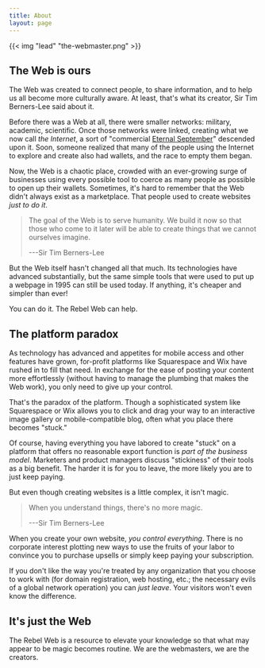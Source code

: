 ```yaml
---
title: About
layout: page
---
```


{{< img "lead" "the-webmaster.png" >}}

## The Web is ours

The Web was created to connect people, to share information, and to help us all
become more culturally aware. At least, that's what its creator, Sir Tim
Berners-Lee said about it.

Before there was a Web at all, there were smaller networks: military, academic,
scientific. Once those networks were linked, creating what we now call *the
Internet*, a sort of "commercial [Eternal September][sept]" descended upon it.
Soon, someone realized that many of the people using the Internet to explore and
create also had wallets, and the race to empty them began.

[sept]: https://en.wikipedia.org/wiki/Eternal_September

Now, the Web is a chaotic place, crowded with an ever-growing surge of
businesses using every possible tool to coerce as many people as possible to
open up their wallets. Sometimes, it's hard to remember that the Web didn't
always exist as a marketplace. That people used to create websites *just to do
it*.

> The goal of the Web is to serve humanity. We build it now so that those who
> come to it later will be able to create things that we cannot ourselves
> imagine.
> 
> ---Sir Tim Berners-Lee

But the Web itself hasn't changed all that much. Its technologies have advanced
substantially, but the same simple tools that were used to put up a webpage in
1995 can still be used today. If anything, it's cheaper and simpler than ever!

You can do it. The Rebel Web can help.

## The platform paradox

As technology has advanced and appetites for mobile access and other features
have grown, for-profit platforms like Squarespace and Wix have rushed in to fill
that need. In exchange for the ease of posting your content more effortlessly
(without having to manage the plumbing that makes the Web work), you only need
to give up your control.

That's the paradox of the platform. Though a sophisticated system like
Squarespace or Wix allows you to click and drag your way to an interactive image
gallery or mobile-compatible blog, often what you place there becomes "stuck."

Of course, having everything you have labored to create "stuck" on a platform
that offers no reasonable export function is *part of the business model*.
Marketers and product managers discuss "stickiness" of their tools as a big
benefit. The harder it is for you to leave, the more likely you are to just keep
paying.

But even though creating websites is a little complex, it isn't magic.

> When you understand things, there's no more magic.
>
> ---Sir Tim Berners-Lee

When you create your own website, *you control everything*. There is no
corporate interest plotting new ways to use the fruits of your labor to convince
you to purchase upsells or simply keep paying your subscription.

If you don't like the way you're treated by any organization that you choose to
work with (for domain registration, web hosting, etc.; the necessary evils of a
global network operation) you can *just leave*. Your visitors won't even know
the difference.

## It's just the Web

The Rebel Web is a resource to elevate your knowledge so that what may appear to
be magic becomes routine. We are the webmasters, we are the creators.
